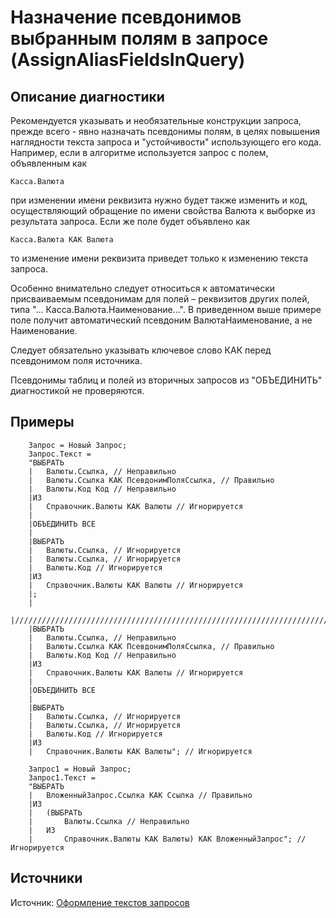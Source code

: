 # Назначение псевдонимов выбранным полям в запросе (AssignAliasFieldsInQuery)

<!-- Блоки выше заполняются автоматически, не трогать -->
## Описание диагностики
<!-- Описание диагностики заполняется вручную. Необходимо понятным языком описать смысл и схему работу -->

Рекомендуется указывать и необязательные конструкции запроса, прежде всего - явно назначать псевдонимы полям, в целях повышения наглядности текста запроса и "устойчивости" использующего его кода.  
Например, если в алгоритме используется запрос с полем, объявленным как

```bsl
Касса.Валюта
```
при изменении имени реквизита нужно будет также изменить и код, осуществляющий обращение по имени свойства Валюта к выборке из результата запроса. Если же поле будет объявлено как

```bsl
Касса.Валюта КАК Валюта
```
то изменение имени реквизита приведет только к изменению текста запроса.

Особенно внимательно следует относиться к автоматически присваиваемым псевдонимам для полей – реквизитов других полей, типа "... Касса.Валюта.Наименование...". В приведенном выше примере поле получит автоматический псевдоним ВалютаНаименование, а не Наименование.

Следует обязательно указывать ключевое слово КАК перед псевдонимом поля источника.

Псевдонимы таблиц и полей из вторичных запросов из "ОБЪЕДИНИТЬ" диагностикой не проверяются. 

## Примеры
<!-- В данном разделе приводятся примеры, на которые диагностика срабатывает, а также можно привести пример, как можно исправить ситуацию -->

```bsl   
    Запрос = Новый Запрос;
    Запрос.Текст =
    "ВЫБРАТЬ
    |	Валюты.Ссылка, // Неправильно
    |	Валюты.Ссылка КАК ПсевдонимПоляСсылка, // Правильно
    |	Валюты.Код Код // Неправильно
    |ИЗ
    |	Справочник.Валюты КАК Валюты // Игнорируется
    |
    |ОБЪЕДИНИТЬ ВСЕ
    |
    |ВЫБРАТЬ
    |	Валюты.Ссылка, // Игнорируется
    |	Валюты.Ссылка, // Игнорируется
    |	Валюты.Код // Игнорируется
    |ИЗ
    |	Справочник.Валюты КАК Валюты // Игнорируется
    |;
    |
    |////////////////////////////////////////////////////////////////////////////////
    |ВЫБРАТЬ
    |	Валюты.Ссылка, // Неправильно
    |	Валюты.Ссылка КАК ПсевдонимПоляСсылка, // Правильно
    |	Валюты.Код Код // Неправильно
    |ИЗ
    |	Справочник.Валюты КАК Валюты // Игнорируется
    |
    |ОБЪЕДИНИТЬ ВСЕ
    |
    |ВЫБРАТЬ
    |	Валюты.Ссылка, // Игнорируется
    |	Валюты.Ссылка, // Игнорируется
    |	Валюты.Код // Игнорируется
    |ИЗ
    |	Справочник.Валюты КАК Валюты"; // Игнорируется
    
    Запрос1 = Новый Запрос;
    Запрос1.Текст =
    "ВЫБРАТЬ
    |	ВложенныйЗапрос.Ссылка КАК Ссылка // Правильно
    |ИЗ
    |	(ВЫБРАТЬ
    |		Валюты.Ссылка // Неправильно
    |	ИЗ
    |		Справочник.Валюты КАК Валюты) КАК ВложенныйЗапрос"; // Игнорируется 
```

## Источники
<!-- Необходимо указывать ссылки на все источники, из которых почерпнута информация для создания диагностики -->
Источник: [Оформление текстов запросов](https://its.1c.ru/db/v8std#content:437:hdoc)
<!-- Примеры источников

* Источник: [Стандарт: Тексты модулей](https://its.1c.ru/db/v8std#content:456:hdoc)
* Полезная информация: [Отказ от использования модальных окон](https://its.1c.ru/db/metod8dev#content:5272:hdoc)
* Источник: [Cognitive complexity, ver. 1.4](https://www.sonarsource.com/docs/CognitiveComplexity.pdf) -->
